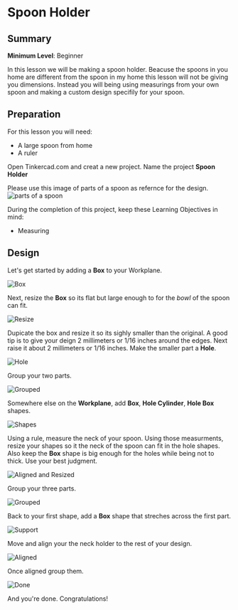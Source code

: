 # Spoon Holder

## Summary

**Minimum Level**: Beginner

In this lesson we will be making a spoon holder. Beacuse the spoons in you home are different from the spoon in my home this lesson will not be giving you dimensions. Instead you will being using measurings from your own spoon and making a custom design specifily for your spoon.

## Preparation

For this lesson you will need:
 - A large spoon from home
 - A ruler

Open Tinkercad.com and creat a new project. Name the project **Spoon Holder**

Please use this image of parts of a spoon as refernce for the design.
![parts of a spoon](https://raw.githubusercontent.com/Sahagun/tinkercad-lessons/main/spoonholder/ref.jpg)

During the completion of this project, keep these Learning Objectives in mind:
- Measuring

## Design

Let's get started by adding a **Box** to your Workplane.

![Box](https://raw.githubusercontent.com/Sahagun/tinkercad-lessons/main/spoonholder/1.png)

Next, resize the **Box** so its flat but large enough to for the *bowl* of the spoon can fit.

![Resize](https://raw.githubusercontent.com/Sahagun/tinkercad-lessons/main/spoonholder/2.png)

Dupicate the box and resize it so its sighly smaller than the original. A good tip is to give your deign 2 millimeters or 1/16 inches around the edges. Next raise it about 2 millimeters or 1/16 inches. Make the smaller part a **Hole**.

![Hole](https://raw.githubusercontent.com/Sahagun/tinkercad-lessons/main/spoonholder/3.png)

Group your two parts.

![Grouped](https://raw.githubusercontent.com/Sahagun/tinkercad-lessons/main/spoonholder/4.png)

Somewhere else on the **Workplane**, add **Box**, **Hole Cylinder**, **Hole Box** shapes.

![Shapes](https://raw.githubusercontent.com/Sahagun/tinkercad-lessons/main/spoonholder/5.png)

Using a rule, measure the neck of your spoon. Using those measurments, resize your shapes so it the neck of the spoon can fit in the hole shapes. Also keep the **Box** shape is big enough for the holes while being not to thick. Use your best judgment.

![Aligned and Resized](https://raw.githubusercontent.com/Sahagun/tinkercad-lessons/main/spoonholder/6.png)

Group your three parts.

![Grouped](https://raw.githubusercontent.com/Sahagun/tinkercad-lessons/main/spoonholder/7.png)

Back to your first shape, add a **Box** shape that streches across the first part.

![Support](https://raw.githubusercontent.com/Sahagun/tinkercad-lessons/main/spoonholder/8.png)

Move and align your the neck holder to the rest of your design.

![Aligned](https://raw.githubusercontent.com/Sahagun/tinkercad-lessons/main/spoonholder/9.png)

Once aligned group them.

![Done](https://raw.githubusercontent.com/Sahagun/tinkercad-lessons/main/spoonholder/10.png)

And you're done. Congratulations!